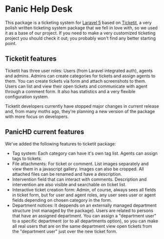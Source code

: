# Panic Help Desk
This package is a ticketing system for [Laravel 5](https://laravel.com/) based on [Ticketit](https://github.com/thekordy/ticketit), a very polish written ticketing system package that we fell in love with, so we used it as a base of our project. If you need to make a very customized ticketing project you should check it out; you probably won't find any better starting point.

## Ticketit features
Ticketit has three user roles: Users (from Laravel integrated auth), agents and admins. Admins can create categories for tickets and assign agents to them. You can create tickets via form and attach screenshots to them. Users can list and view their open tickets and communicate with agent through a comment form. It also has statistics and a very flexible configuration system.

Ticketit developers currently have stopped major changes in current release and, from many moths ago, they're planning a new version of the package with more focus on developers.

## PanicHD current features
We've added the following features to ticketit package:
* Tag system: Each category can have it's own tag list. Agents can assign tags to tickets.
* File attachments: For ticket or comment. List images separately and view them in a javascript gallery. Images can also be cropped. All attached files can be renamed and have a description.
* Intervention field that can interact with comments. Description and intervention are also visible and searchable on ticket list.
* Interactive ticket creation form: Admin, of course, always sees all fields in ticket form, but for user and agent roles, any user sees user or agent fields depending on chosen category in the form.
* Department notices: It deppends on an externally managed department structure (not managed by the package). Users are related to persons that have an assigned department. You can assign a "department user" to a specific department (or to all departments option), so you can make all real users that are on the same department view open tickets from the "department user" just over the new ticket form.
